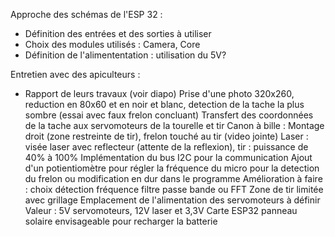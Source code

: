 Approche des schémas de l'ESP 32 :
  - Définition des entrées et des sorties à utiliser
  - Choix des modules utilisés : Camera, Core
  - Définition de l'alimententation : utilisation du 5V?


Entretien avec des apiculteurs :
  - Rapport de leurs travaux (voir diapo)
  Prise d'une photo 320x260, reduction en 80x60 et en noir et blanc, detection de la tache la plus sombre (essai avec faux frelon concluant)
  Transfert des coordonnées de la tache aux servomoteurs de la tourelle et tir
  Canon à bille : Montage droit (zone restreinte de tir), frelon touché au tir (video jointe)
  Laser : visée laser avec reflecteur (attente de la reflexion), tir : puissance de 40% à 100%
  Implémentation du bus I2C pour la communication
  Ajout d'un potientiomètre pour régler la fréquence du micro pour la detection du frelon ou modification en dur dans le programme
  Amélioration à faire : choix détection fréquence filtre passe bande ou FFT
  Zone de tir limitée avec grillage
  Emplacement de l'alimentation des servomoteurs à définir 
  Valeur : 5V servomoteurs, 12V laser et 3,3V Carte ESP32 panneau solaire envisageable pour recharger la batterie
